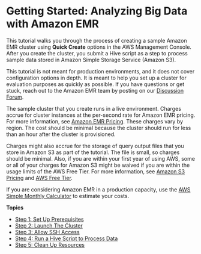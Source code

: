# Getting Started: Analyzing Big Data with Amazon EMR<a name="emr-gs"></a>

This tutorial walks you through the process of creating a sample Amazon EMR cluster using **Quick Create** options in the AWS Management Console\. After you create the cluster, you submit a Hive script as a step to process sample data stored in Amazon Simple Storage Service \(Amazon S3\)\.

This tutorial is not meant for production environments, and it does not cover configuration options in depth\. It is meant to help you set up a cluster for evaluation purposes as quickly as possible\. If you have questions or get stuck, reach out to the Amazon EMR team by posting on our [Discussion Forum](https://forums.aws.amazon.com/forum.jspa?forumID=52)\.

The sample cluster that you create runs in a live environment\. Charges accrue for cluster instances at the per\-second rate for Amazon EMR pricing\. For more information, see [Amazon EMR Pricing](https://aws.amazon.com/emr/pricing)\. These charges vary by region\. The cost should be minimal because the cluster should run for less than an hour after the cluster is provisioned\.

Charges might also accrue for the storage of query output files that you store in Amazon S3 as part of the tutorial\. The file is small, so charges should be minimal\. Also, if you are within your first year of using AWS, some or all of your charges for Amazon S3 might be waived if you are within the usage limits of the AWS Free Tier\. For more information, see [Amazon S3 Pricing](https://aws.amazon.com/s3/pricing) and [AWS Free Tier](https://aws.amazon.com/free/)\.

If you are considering Amazon EMR in a production capacity, use the [AWS Simple Monthly Calculator](http://calculator.s3.amazonaws.com/calc5.html) to estimate your costs\.

**Topics**
+ [Step 1: Set Up Prerequisites](emr-gs-prerequisites.md)
+ [Step 2: Launch The Cluster](emr-gs-launch-sample-cluster.md)
+ [Step 3: Allow SSH Access](emr-gs-ssh.md)
+ [Step 4: Run a Hive Script to Process Data](emr-gs-process-sample-data.md)
+ [Step 5: Clean Up Resources](emr-gs-reset-environment.md)